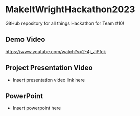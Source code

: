 # MakeItWrightHackathon2023
GitHub repository for all things Hackathon for Team #10!

## Demo Video
https://www.youtube.com/watch?v=2-4j_JiPfck

## Project Presentation Video
- Insert presentation video link here

## PowerPoint 
- Insert powerpoint here
